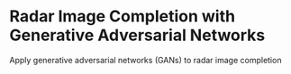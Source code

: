# Radar Image Completion with Generative Adversarial Networks

Apply generative adversarial networks (GANs) to radar image completion
